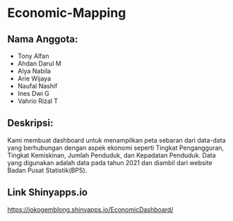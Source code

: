 # Economic-Mapping
## Nama Anggota:
- Tony Alfan
- Ahdan Darul M
- Alya Nabila
- Arie Wijaya
- Naufal Nashif
- Ines Dwi G
- Vahrio Rizal T

## Deskripsi:
Kami membuat dashboard untuk menampilkan peta sebaran dari data-data yang berhubungan dengan aspek ekonomi seperti Tingkat Pengangguran, Tingkat Kemiskinan, Jumlah Penduduk, dan Kepadatan Penduduk. Data yang digunakan adalah data pada tahun 2021 dan diambil dari website Badan Pusat Statistik(BPS).

## Link Shinyapps.io
https://jokogemblong.shinyapps.io/EconomicDashboard/

